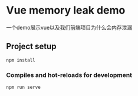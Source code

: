 # Vue memory leak demo
一个demo展示vue以及我们前端项目为什么会内存泄漏

## Project setup
```
npm install
```

### Compiles and hot-reloads for development
```
npm run serve
```
